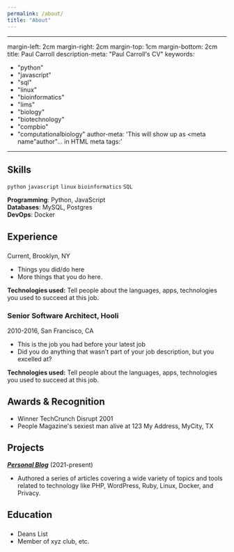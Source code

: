 ```yaml
---
permalink: /about/
title: "About"
---
```


---

margin-left: 2cm
margin-right: 2cm
margin-top: 1cm
margin-bottom: 2cm
title: Paul Carroll
description-meta: "Paul Carroll's CV"
keywords:

- "python"
- "javascript"
- "sql"
- "linux"
- "bioinformatics"
- "lims"
- "biology"
- "biotechnology"
- "compbio"
- "computationalbiology"
  author-meta: 'This will show up as <meta name"author"... in HTML meta tags:'

---

## Skills

`python`
`javascript`
`linux`
`bioinformatics`
`SQL`

**Programming**: Python, JavaScript  
**Databases**: MySQL, Postgres  
**DevOps**: Docker

## Experience

###

Current, Brooklyn, NY

- Things you did/do here
- More things that you do here.

**Technologies used:** Tell people about the languages, apps, technologies you used to succeed at this job.

### Senior Software Architect, Hooli

2010-2016, San Francisco, CA

- This is the job you had before your latest job
- Did you do anything that wasn't part of your job description, but you excelled at?

**Technologies used:** Tell people about the languages, apps, technologies you used to succeed at this job.

## Awards & Recognition

- Winner TechCrunch Disrupt 2001
- People Magazine's sexiest man alive at 123 My Address, MyCity, TX

## Projects

**[_Personal Blog_](http://luther.io)** (2021-present)

- Authored a series of articles covering a wide variety of topics and tools related to technology like PHP, WordPress, Ruby, Linux, Docker, and Privacy.

## Education

###

- Deans List
- Member of xyz club, etc.
